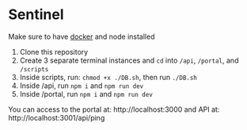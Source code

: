 # Sentinel

Make sure to have [docker](https://www.docker.com/products/docker-desktop/) and node installed

1. Clone this repository
2. Create 3 separate terminal instances and `cd` into `/api`, `/portal`, and `/scripts`
3. Inside scripts, run: `chmod +x ./DB.sh`, then run `./DB.sh`
4. Inside /api, run `npm i` and `npm run dev`
5. Inside /portal, run `npm i` and `npm run dev`

You can access to the portal at: http://localhost:3000 
and API at: http://localhost:3001/api/ping
